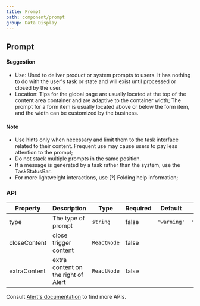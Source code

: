 ```yaml
---
title: Prompt
path: component/prompt
group: Data Display
---
```


## Prompt

#### Suggestion

- Use: Used to deliver product or system prompts to users. It has nothing to do with the user's task or state and will exist until processed or closed by the user.
- Location: Tips for the global page are usually located at the top of the content area container and are adaptive to the container width; The prompt for a form item is usually located above or below the form item, and the width can be customized by the business.

#### Note

- Use hints only when necessary and limit them to the task interface related to their content. Frequent use may cause users to pay less attention to the prompt;
- Do not stack multiple prompts in the same position.
- If a message is generated by a task rather than the system, use the TaskStatusBar.
- For more lightweight interactions, use [?] Folding help information;

### API

| Property     | Description                         | Type        | Required | Default     | Alternative                  |
| ------------ | ----------------------------------- | ----------- | -------- | ----------- | ---------------------------- |
| type         | The type of prompt                  | `string`    | false    | `'warning'` | `'strongHint'`\|`'weakHint'` |
| closeContent | close trigger content               | `ReactNode` | false    |             |                              |
| extraContent | extra content on the right of Alert | `ReactNode` | false    |             |                              |

Consult [Alert's documentation](https://youzan.github.io/zent/en/component/alert) to find more APIs.
